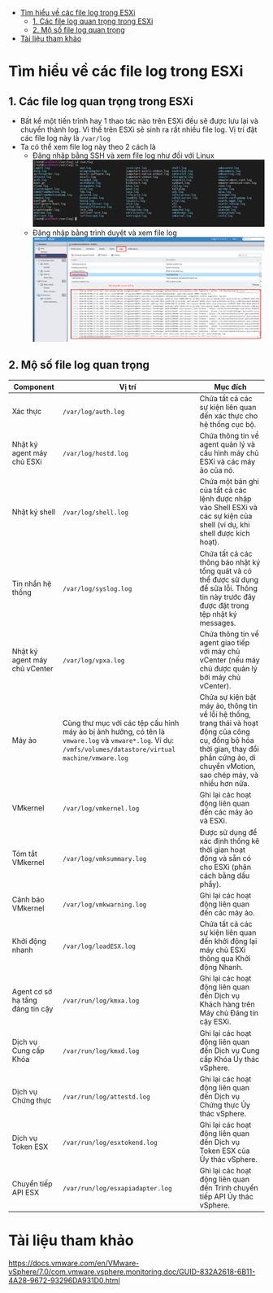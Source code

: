 - [Tìm hiểu về các file log trong ESXi](#tìm-hiểu-về-các-file-log-trong-esxi)
  - [1. Các file log quan trọng trong ESXi](#1-các-file-log-quan-trọng-trong-esxi)
  - [2. Mộ số file log quan trọng](#2-mộ-số-file-log-quan-trọng)
- [Tài liệu tham khảo](#tài-liệu-tham-khảo)
# Tìm hiểu về các file log trong ESXi
## 1. Các file log quan trọng trong ESXi
- Bất kể một tiến trình hay 1 thao tác nào trên ESXi đều sẽ được lưu lại và chuyển thành log. Vì thế trên ESXi sẽ sinh ra rất nhiều file log. Vị trí đặt các file log này là `/var/log`
- Ta có thể xem file log này theo 2 cách là 
  - Đăng nhập bằng SSH và xem file log như đối với Linux
  ![Alt](/thuctap/anh/Screenshot_993.png)
  - Đăng nhập bằng trình duyệt và xem file log
  ![Alt](/thuctap/anh/Screenshot_994.png)
## 2. Mộ số file log quan trọng
| Component                      | Vị trí                                           | Mục đích                                                                                                                                                             |
|--------------------------------|--------------------------------------------------|----------------------------------------------------------------------------------------------------------------------------------------------------------------------|
| Xác thực                       | `/var/log/auth.log`                              | Chứa tất cả các sự kiện liên quan đến xác thực cho hệ thống cục bộ.                                                                                                 |
| Nhật ký agent máy chủ ESXi    | `/var/log/hostd.log`                             | Chứa thông tin về agent quản lý và cấu hình máy chủ ESXi và các máy ảo của nó.                                                                                    |
| Nhật ký shell                  | `/var/log/shell.log`                             | Chứa một bản ghi của tất cả các lệnh được nhập vào Shell ESXi và các sự kiện của shell (ví dụ, khi shell được kích hoạt).                                        |
| Tin nhắn hệ thống              | `/var/log/syslog.log`                            | Chứa tất cả các thông báo nhật ký tổng quát và có thể được sử dụng để sửa lỗi. Thông tin này trước đây được đặt trong tệp nhật ký messages.                   |
| Nhật ký agent máy chủ vCenter | `/var/log/vpxa.log`                              | Chứa thông tin về agent giao tiếp với máy chủ vCenter (nếu máy chủ được quản lý bởi máy chủ vCenter).                                                              |
| Máy ảo                        | Cùng thư mục với các tệp cấu hình máy ảo bị ảnh hưởng, có tên là `vmware.log` và `vmware*.log`. Ví dụ: `/vmfs/volumes/datastore/virtual machine/vmware.log` | Chứa sự kiện bật máy ảo, thông tin về lỗi hệ thống, trạng thái và hoạt động của công cụ, đồng bộ hóa thời gian, thay đổi phần cứng ảo, di chuyển vMotion, sao chép máy, và nhiều hơn nữa. |
| VMkernel                       | `/var/log/vmkernel.log`                          | Ghi lại các hoạt động liên quan đến các máy ảo và ESXi.                                                                                                               |
| Tóm tắt VMkernel               | `/var/log/vmksummary.log`                        | Được sử dụng để xác định thống kê thời gian hoạt động và sẵn có cho ESXi (phân cách bằng dấu phẩy).                                                                  |
| Cảnh báo VMkernel              | `/var/log/vmkwarning.log`                        | Ghi lại các hoạt động liên quan đến các máy ảo.                                                                                                                         |
| Khởi động nhanh                | `/var/log/loadESX.log`                           | Chứa tất cả các sự kiện liên quan đến khởi động lại máy chủ ESXi thông qua Khởi động Nhanh.                                                                         |
| Agent cơ sở hạ tầng đáng tin cậy | `/var/run/log/kmxa.log`                        | Ghi lại các hoạt động liên quan đến Dịch vụ Khách hàng trên Máy chủ Đáng tin cậy ESXi.                                                                              |
| Dịch vụ Cung cấp Khóa         | `/var/run/log/kmxd.log`                          | Ghi lại các hoạt động liên quan đến Dịch vụ Cung cấp Khóa Ủy thác vSphere.                                                                                           |
| Dịch vụ Chứng thực             | `/var/run/log/attestd.log`                       | Ghi lại các hoạt động liên quan đến Dịch vụ Chứng thực Ủy thác vSphere.                                                                                              |
| Dịch vụ Token ESX               | `/var/run/log/esxtokend.log`                     | Ghi lại các hoạt động liên quan đến Dịch vụ Token ESX của Ủy thác vSphere.                                                                                           |
| Chuyển tiếp API ESX             | `/var/run/log/esxapiadapter.log`                 | Ghi lại các hoạt động liên quan đến Trình chuyển tiếp API Ủy thác vSphere.                                                                                           |

# Tài liệu tham khảo 
https://docs.vmware.com/en/VMware-vSphere/7.0/com.vmware.vsphere.monitoring.doc/GUID-832A2618-6B11-4A28-9672-93296DA931D0.html
